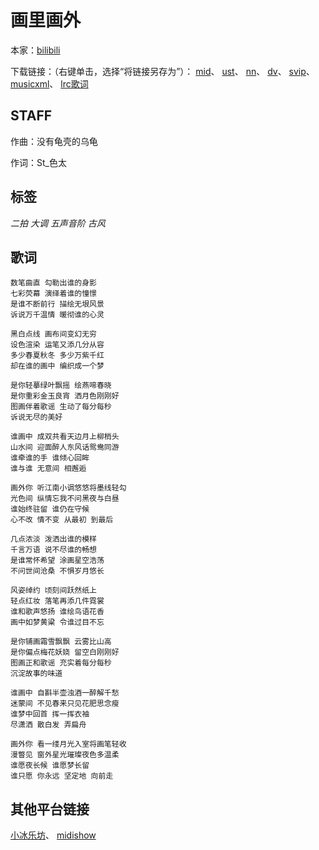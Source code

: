 # 画里画外
本家：[bilibili](https://www.bilibili.com/video/av801130122)

下载链接：（右键单击，选择“将链接另存为”）：
[mid](https://gitee.com/oxygendioxide/utau-projects/raw/master/画里画外/画里画外.mid)、
[ust](https://gitee.com/oxygendioxide/utau-projects/raw/master/画里画外/画里画外.ust)、
[nn](https://gitee.com/oxygendioxide/utau-projects/raw/master/画里画外/画里画外.nn)、
[dv](https://gitee.com/oxygendioxide/utau-projects/raw/master/画里画外/画里画外.dv)、
[svip](https://gitee.com/oxygendioxide/utau-projects/raw/master/画里画外/画里画外.svip)、
[musicxml](https://gitee.com/oxygendioxide/utau-projects/raw/master/画里画外/画里画外.musicxml)、
[lrc歌词](https://gitee.com/oxygendioxide/utau-projects/raw/master/画里画外/画里画外.lrc)

## STAFF
作曲：没有龟壳的乌龟

作词：St_色太

## 标签
*二拍* *大调* *五声音阶* *古风*

## 歌词
```
数笔曲直 勾勒出谁的身影
七彩荧幕 演绎着谁的憧憬
是谁不断前行 描绘无垠风景
诉说万千温情 暖彻谁的心灵

黑白点线 画布间变幻无穷
设色渲染 运笔又添几分从容
多少春夏秋冬 多少万紫千红
却在谁的画中 编织成一个梦

是你轻摹绿叶飘摇 绘燕啼春晓
是你重彩金玉良宵 洒月色刚刚好
图画伴着歌谣 生动了每分每秒
诉说无尽的美好

谁画中 成双共看天边月上柳梢头
山水间 迎面醉人东风话鸳鸯同游
谁牵谁的手 谁倾心回眸
谁与谁 无意间 相邂逅

画外你 听江南小调悠悠将墨线轻勾
光色间 纵情忘我不问黑夜与白昼
谁始终驻留 谁仍在守候
心不改 情不变 从最初 到最后

几点浓淡 泼洒出谁的模样
千言万语 说不尽谁的畅想
是谁常怀希望 涂画星空浩荡
不问世间沧桑 不惧岁月悠长

风姿绰约 顷刻间跃然纸上
轻点红妆 落笔再添几件霓裳
谁和歌声悠扬 谁绘鸟语花香
画中如梦黄粱 令谁过目不忘

是你铺画霜雪飘飘 云雾比山高
是你偏点梅花妖娆 留空白刚刚好
图画正和歌谣 充实着每分每秒
沉淀故事的味道

谁画中 自斟半壶浊酒一醉解千愁
迷蒙间 不见春来只见花肥思念瘦
谁梦中回首 挥一挥衣袖
尽潇洒 散白发 弄扁舟

画外你 看一缕月光入室将画笔轻收
漫瞥见 窗外星光璀璨夜色多温柔
谁愿夜长候 谁愿梦长留
谁只愿 你永远 坚定地 向前走
```

## 其他平台链接
[小冰乐坊](http://xstudio.pub/svip.html?id=130)、
[midishow](https://www.midishow.com/midi/125573.html)